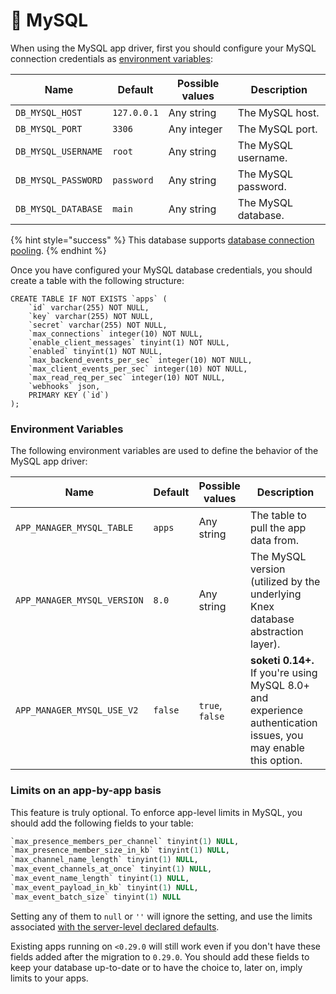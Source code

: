 # 🐬 MySQL

When using the MySQL app driver, first you should configure your MySQL connection credentials as [environment variables](../getting-started/environment-variables.md):

| Name                | Default     | Possible values | Description         |
| ------------------- | ----------- | --------------- | ------------------- |
| `DB_MYSQL_HOST`     | `127.0.0.1` | Any string      | The MySQL host.     |
| `DB_MYSQL_PORT`     | `3306`      | Any integer     | The MySQL port.     |
| `DB_MYSQL_USERNAME` | `root`      | Any string      | The MySQL username. |
| `DB_MYSQL_PASSWORD` | `password`  | Any string      | The MySQL password. |
| `DB_MYSQL_DATABASE` | `main`      | Any string      | The MySQL database. |

{% hint style="success" %}
This database supports [database connection pooling](database-pooling.md).
{% endhint %}

Once you have configured your MySQL database credentials, you should create a table with the following structure:

```
CREATE TABLE IF NOT EXISTS `apps` (
    `id` varchar(255) NOT NULL,
    `key` varchar(255) NOT NULL,
    `secret` varchar(255) NOT NULL,
    `max_connections` integer(10) NOT NULL,
    `enable_client_messages` tinyint(1) NOT NULL,
    `enabled` tinyint(1) NOT NULL,
    `max_backend_events_per_sec` integer(10) NOT NULL,
    `max_client_events_per_sec` integer(10) NOT NULL,
    `max_read_req_per_sec` integer(10) NOT NULL,
    `webhooks` json,
    PRIMARY KEY (`id`)
);
```

### Environment Variables

The following environment variables are used to define the behavior of the MySQL app driver:

| Name                        | Default | Possible values | Description                                                                                                    |
| --------------------------- | ------- | --------------- | -------------------------------------------------------------------------------------------------------------- |
| `APP_MANAGER_MYSQL_TABLE`   | `apps`  | Any string      | The table to pull the app data from.                                                                           |
| `APP_MANAGER_MYSQL_VERSION` | `8.0`   | Any string      | The MySQL version (utilized by the underlying Knex database abstraction layer).                                |
| `APP_MANAGER_MYSQL_USE_V2`  | `false` | `true`, `false` | **soketi 0.14+.** If you're using MySQL 8.0+ and experience authentication issues, you may enable this option. |

### Limits on an app-by-app basis

This feature is truly optional. To enforce app-level limits in MySQL, you should add the following fields to your table:

```sql
`max_presence_members_per_channel` tinyint(1) NULL,
`max_presence_member_size_in_kb` tinyint(1) NULL,
`max_channel_name_length` tinyint(1) NULL,
`max_event_channels_at_once` tinyint(1) NULL,
`max_event_name_length` tinyint(1) NULL,
`max_event_payload_in_kb` tinyint(1) NULL,
`max_event_batch_size` tinyint(1) NULL
```

Setting any of them to `null` or `''` will ignore the setting, and use the limits associated [with the server-level declared defaults](../../rate-limiting-and-limits/events-and-channels-limits.md).

Existing apps running on `<0.29.0` will still work even if you don't have these fields added after the migration to `0.29.0`. You should add these fields to keep your database up-to-date or to have the choice to, later on, imply limits to your apps.
